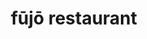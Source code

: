 ---
title: "fūjō restaurant"
description: "fūjō restaurant"
layout: shop
keywords:
  - 美食競賽
  - 台灣美食
  - 美食精選
datePublished: "2025-06-30"
dateModified: "2025-07-06"
city: "花蓮縣"
district: "花蓮市"
address: "花蓮縣花蓮市中正路618巷1號"
phone: "038361628"
geo: "23.980295657050927, 121.61340298831794"
google_map: "https://maps.app.goo.gl/joFicN7QgNBcV7fr7"
footinder: "https://footinder.com.tw/%e8%8a%b1%e8%93%ae%e7%b8%a3%e8%8a%b1%e8%93%ae%e5%b8%82/362201/"
official: "https://www.facebook.com/fujo1936/"
award:
  - name: "500盤"
    year: "2024"
    entries:
      - dishes:
          - "桌前石鍋烤麵包"

---